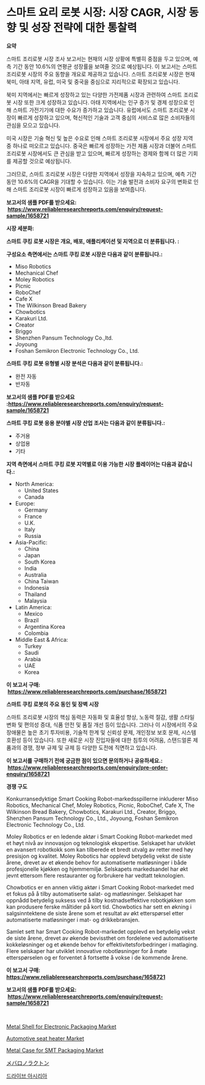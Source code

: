 <p><h1>스마트 요리 로봇 시장: 시장 CAGR, 시장 동향 및 성장 전략에 대한 통찰력</h1></p><p><strong>요약</strong></p>
<p><p>스마트 조리로봇 시장 조사 보고서는 현재의 시장 상황에 특별히 중점을 두고 있으며, 예측 기간 동안 10.6%의 연평균 성장률을 보여줄 것으로 예상됩니다. 이 보고서는 스마트 조리로봇 시장의 주요 동향을 개요로 제공하고 있습니다. 스마트 조리로봇 시장은 현재 북미, 아태 지역, 유럽, 미국 및 중국을 중심으로 지리적으로 확장되고 있습니다. </p><p>북미 지역에서는 빠르게 성장하고 있는 다양한 가전제품 시장과 관련하여 스마트 조리로봇 시장 또한 크게 성장하고 있습니다. 아태 지역에서는 인구 증가 및 경제 성장으로 인해 스마트 가전기기에 대한 수요가 증가하고 있습니다. 유럽에서도 스마트 조리로봇 시장이 빠르게 성장하고 있으며, 혁신적인 기술과 고객 중심의 서비스로 많은 소비자들의 관심을 모으고 있습니다. </p><p>미국 시장은 기술 혁신 및 높은 수요로 인해 스마트 조리로봇 시장에서 주요 성장 지역 중 하나로 떠오르고 있습니다. 중국은 빠르게 성장하는 가전 제품 시장과 더불어 스마트 조리로봇 시장에서도 큰 관심을 받고 있으며, 빠르게 성장하는 경제와 함께 더 많은 기회를 제공할 것으로 예상됩니다.</p><p>그러므로, 스마트 조리로봇 시장은 다양한 지역에서 성장을 지속하고 있으며, 예측 기간 동안 10.6%의 CAGR을 기대할 수 있습니다. 이는 기술 발전과 소비자 요구의 변화로 인해 스마트 조리로봇 시장이 빠르게 성장하고 있음을 보여줍니다.</p></p>
<p><strong>보고서의 샘플 PDF를 받으세요: &nbsp;<a href="https://www.reliableresearchreports.com/enquiry/request-sample/1658721">https://www.reliableresearchreports.com/enquiry/request-sample/1658721</a></strong></p>
<p><strong>시장 세분화:</strong></p>
<p><strong> 스마트 쿠킹 로봇 시장은 개요, 배포, 애플리케이션 및 지역으로 더 분류됩니다. :</strong></p>
<p><strong>구성요소 측면에서는 스마트 쿠킹 로봇 시장은 다음과 같이 분류됩니다.:</strong></p>
<p><ul><li>Miso Robotics</li><li>Mechanical Chef</li><li>Moley Robotics</li><li>Picnic</li><li>RoboChef</li><li>Cafe X</li><li>The Wilkinson Bread Bakery</li><li>Chowbotics</li><li>Karakuri Ltd.</li><li>Creator</li><li>Briggo</li><li>Shenzhen Pansum Technology Co.,ltd.</li><li>Joyoung</li><li>Foshan Semikron Electronic Technology Co., Ltd.</li></ul></p>
<p><strong> 스마트 쿠킹 로봇 유형별 시장 분석은 다음과 같이 분류됩니다.:</strong></p>
<p><ul><li>완전 자동</li><li>반자동</li></ul></p>
<p><strong>보고서의 샘플 PDF를 받으세요 :<a href="https://www.reliableresearchreports.com/enquiry/request-sample/1658721">https://www.reliableresearchreports.com/enquiry/request-sample/1658721</a></strong></p>
<p><strong> 스마트 쿠킹 로봇 응용 분야별 시장 산업 조사는 다음과 같이 분류됩니다.:</strong></p>
<p><ul><li>주거용</li><li>상업용</li><li>기타</li></ul></p>
<p><strong>지역 측면에서 스마트 쿠킹 로봇 지역별로 이용 가능한 시장 플레이어는 다음과 같습니다.:</strong></p>
<p><ul>
    <li>
        North America:
        <ul>
            <li>United States</li>
            <li>Canada</li>
        </ul>
    </li>
    <li>
        Europe:
        <ul>
            <li>Germany</li>
            <li>France</li>
            <li>U.K.</li>
            <li>Italy</li>
            <li>Russia</li>
        </ul>
    </li>
    <li>
        Asia-Pacific:
        <ul>
            <li>China</li>
            <li>Japan</li>
            <li>South Korea</li>
            <li>India</li>
            <li>Australia</li>
            <li>China Taiwan</li>
            <li>Indonesia</li>
            <li>Thailand</li>
            <li>Malaysia</li>
        </ul>
    </li>
    <li>
        Latin America:
        <ul>
            <li>Mexico</li>
            <li>Brazil</li>
            <li>Argentina Korea</li>
            <li>Colombia</li>
        </ul>
    </li>
    <li>
        Middle East & Africa:
        <ul>
            <li>Turkey</li>
            <li>Saudi</li>
            <li>Arabia</li>
            <li>UAE</li>
            <li>Korea</li>
        </ul>
    </li>
    </ul></p>
<p><strong>이 보고서 구매: &nbsp;<a href="https://www.reliableresearchreports.com/purchase/1658721">https://www.reliableresearchreports.com/purchase/1658721</a></strong></p>
<p><strong>스마트 쿠킹 로봇의 주요 동인 및 장벽 시장</strong></p>
<p><p>스마트 조리로봇 시장의 핵심 동력은 자동화 및 효율성 향상, 노동력 절감, 생활 스타일 변화 및 편의성 증대, 식품 안전 및 품질 개선 등이 있습니다. 그러나 이 시장에서의 주요 장애물은 높은 초기 투자비용, 기술적 한계 및 신뢰성 문제, 개인정보 보호 문제, 시스템 호환성 등이 있습니다. 또한 새로운 시장 진입자들에 대한 침투의 어려움, 스탠드얼론 제품과의 경쟁, 정부 규제 및 규제 등 다양한 도전에 직면하고 있습니다.</p></p>
<p><strong>이 보고서를 구매하기 전에 궁금한 점이 있으면 문의하거나 공유하세요.: &nbsp;<a href="https://www.reliableresearchreports.com/enquiry/pre-order-enquiry/1658721">https://www.reliableresearchreports.com/enquiry/pre-order-enquiry/1658721</a></strong></p>
<p><strong>경쟁 구도</strong></p>
<p><p>Konkurransedyktige Smart Cooking Robot-markedsspillerne inkluderer Miso Robotics, Mechanical Chef, Moley Robotics, Picnic, RoboChef, Cafe X, The Wilkinson Bread Bakery, Chowbotics, Karakuri Ltd., Creator, Briggo, Shenzhen Pansum Technology Co., Ltd., Joyoung, Foshan Semikron Electronic Technology Co., Ltd.</p><p>Moley Robotics er en ledende aktør i Smart Cooking Robot-markedet med et høyt nivå av innovasjon og teknologisk ekspertise. Selskapet har utviklet en avansert robotkokk som kan tilberede et bredt utvalg av retter med høy presisjon og kvalitet. Moley Robotics har opplevd betydelig vekst de siste årene, drevet av et økende behov for automatiserte matløsninger i både profesjonelle kjøkken og hjemmemiljø. Selskapets markedsandel har økt jevnt ettersom flere restauranter og forbrukere har vedtatt teknologien.</p><p>Chowbotics er en annen viktig aktør i Smart Cooking Robot-markedet med et fokus på å tilby automatiserte salat- og matløsninger. Selskapet har oppnådd betydelig suksess ved å tilby kostnadseffektive robotkjøkken som kan produsere ferske måltider på kort tid. Chowbotics har sett en økning i salgsinntektene de siste årene som et resultat av økt etterspørsel etter automatiserte matløsninger i mat- og drikkebransjen.</p><p>Samlet sett har Smart Cooking Robot-markedet opplevd en betydelig vekst de siste årene, drevet av økende bevissthet om fordelene ved automatiserte kokkeløsninger og et økende behov for effektivitetsforbedringer i matlaging. Flere selskaper har utviklet innovative robotløsninger for å møte etterspørselen og er forventet å fortsette å vokse i de kommende årene.</p></p>
<p><strong>이 보고서 구매: &nbsp; <a href="https://www.reliableresearchreports.com/purchase/1658721">https://www.reliableresearchreports.com/purchase/1658721</a></strong></p>
<p><strong>보고서의 샘플 PDF를 받으세요: &nbsp;<a href="https://www.reliableresearchreports.com/enquiry/request-sample/1658721">https://www.reliableresearchreports.com/enquiry/request-sample/1658721</a></strong><strong></strong></p>
<p>&nbsp;</p>
<p><p><a href="https://github.com/julyju69/Market-Research-Report-List-2/blob/main/metal-shell-for-electronic-packaging-market.md">Metal Shell for Electronic Packaging Market</a></p><p><a href="https://issuu.com/reportprime-2/docs/automotive-seat-heater-market-size-2030.pptx">Automotive seat heater Market</a></p><p><a href="https://github.com/gdfhhhj/Market-Research-Report-List-3/blob/main/metal-case-for-smt-packaging-market.md">Metal Case for SMT Packaging Market</a></p><p><a href="https://github.com/AaronVargas43/Market-Research-Report-List-1/blob/main/470937013545.md">メバロノラクトン</a></p><p><a href="https://github.com/vs2869dizt0/Market-Research-Report-List-1/blob/main/986040812380.md">드라이브 아시리아</a></p></p>